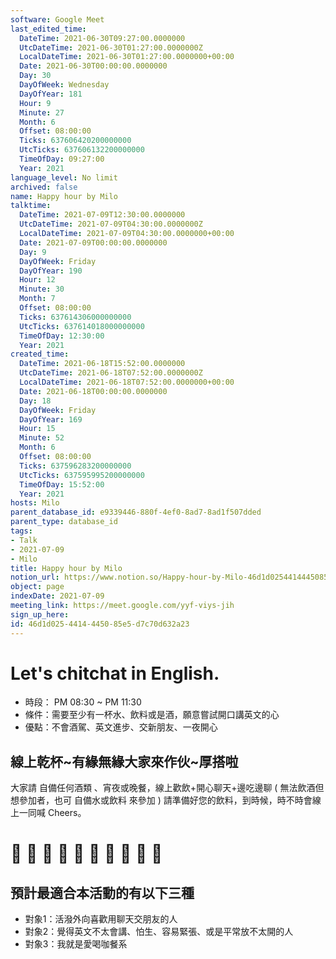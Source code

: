```yaml
---
software: Google Meet
last_edited_time:
  DateTime: 2021-06-30T09:27:00.0000000
  UtcDateTime: 2021-06-30T01:27:00.0000000Z
  LocalDateTime: 2021-06-30T01:27:00.0000000+00:00
  Date: 2021-06-30T00:00:00.0000000
  Day: 30
  DayOfWeek: Wednesday
  DayOfYear: 181
  Hour: 9
  Minute: 27
  Month: 6
  Offset: 08:00:00
  Ticks: 637606420200000000
  UtcTicks: 637606132200000000
  TimeOfDay: 09:27:00
  Year: 2021
language_level: No limit
archived: false
name: Happy hour by Milo
talktime:
  DateTime: 2021-07-09T12:30:00.0000000
  UtcDateTime: 2021-07-09T04:30:00.0000000Z
  LocalDateTime: 2021-07-09T04:30:00.0000000+00:00
  Date: 2021-07-09T00:00:00.0000000
  Day: 9
  DayOfWeek: Friday
  DayOfYear: 190
  Hour: 12
  Minute: 30
  Month: 7
  Offset: 08:00:00
  Ticks: 637614306000000000
  UtcTicks: 637614018000000000
  TimeOfDay: 12:30:00
  Year: 2021
created_time:
  DateTime: 2021-06-18T15:52:00.0000000
  UtcDateTime: 2021-06-18T07:52:00.0000000Z
  LocalDateTime: 2021-06-18T07:52:00.0000000+00:00
  Date: 2021-06-18T00:00:00.0000000
  Day: 18
  DayOfWeek: Friday
  DayOfYear: 169
  Hour: 15
  Minute: 52
  Month: 6
  Offset: 08:00:00
  Ticks: 637596283200000000
  UtcTicks: 637595995200000000
  TimeOfDay: 15:52:00
  Year: 2021
hosts: Milo
parent_database_id: e9339446-880f-4ef0-8ad7-8ad1f507dded
parent_type: database_id
tags:
- Talk
- 2021-07-09
- Milo
title: Happy hour by Milo
notion_url: https://www.notion.so/Happy-hour-by-Milo-46d1d0254414445085e5d7c70d632a23
object: page
indexDate: 2021-07-09
meeting_link: https://meet.google.com/yyf-viys-jih
sign_up_here: 
id: 46d1d025-4414-4450-85e5-d7c70d632a23
---
```


# Let's chitchat in English. 
   - 時段： PM 08:30 ~ PM 11:30 
   - 條件：需要至少有一杯水、飲料或是酒，願意嘗試開口講英文的心
   - 優點：不會酒駕、英文進步、交新朋友、一夜開心
## 線上乾杯~有緣無緣大家來作伙~厚搭啦
大家請 自備任何酒類 、宵夜或晚餐，線上歡飲+開心聊天+邊吃邊聊 
( 無法飲酒但想參加者，也可 自備水或飲料 來參加 ) 
請準備好您的飲料，到時候，時不時會線上一同喊 Cheers。
# 🤣 🍻 🍻 🤣 🍻 🍻 🤣 🍻 🍻 🤣 
## 預計最適合本活動的有以下三種
   - 對象1：活潑外向喜歡用聊天交朋友的人 
   - 對象2：覺得英文不太會講、怕生、容易緊張、或是平常放不太開的人
   - 對象3：我就是愛喝咖餐系  



